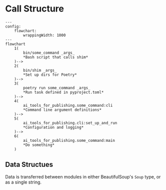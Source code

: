 # Call Structure

```mermaid
---
config:
    flowchart:
        wrappingWidth: 1000
---
flowchart
    1(
        bin/some_command _args_
        *Bash script that calls shim*
    )-->
    2(
        bin/shim _args_
        *Set up dirs for Poetry*
    )-->
    3(
        poetry run some_command _args_
        *Run task defined in pyproject.toml*
    )-->
    4(
        ai_tools_for_publishing.some_command:cli
        *Command line argument definitions*
    )-->
    5(
        ai_tools_for_publishing.cli:set_up_and_run
        *Configuration and logging*
    )-->
    6(
        ai_tools_for_publishing.some_command:main
        *Do something*
    )
```

## Data Structues

Data is transferred between modules in either BeautifulSoup's `Soup` type, or as a single string.
